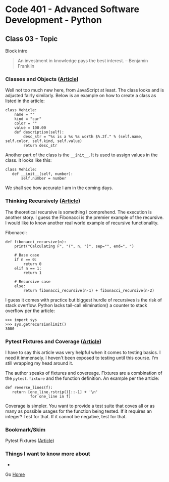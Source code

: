 # Code 401 - Advanced Software Development - Python

## Class 03 - Topic

Block intro

> An investment in knowledge pays the best interest. –  Benjamin Franklin

### Classes and Objects ([Article](https://www.learnpython.org/en/Classes_and_Objects))

Well not too much new here, from JavaScript at least. The class looks and is adjusted fairly similarly.  Below is an example on how to create a class as listed in the article:

```
class Vehicle:
    name = ""
    kind = "car"
    color = ""
    value = 100.00
    def description(self):
        desc_str = "%s is a %s %s worth $%.2f." % (self.name, self.color, self.kind, self.value)
        return desc_str
```

Another part of the class is the ```__init__```. It is used to assign values in the class. it looks like this:

```
class Vehicle:
   def __init__(self, number):
       self.number = number
```

We shall see how accurate I am in the coming days.

### Thinking Recursively ([Article](https://realpython.com/python-thinking-recursively/))

The theoretical recursive is something I comprehend. The execution is another story. I guess the Fibonacci is the premier example of the recursive. I would like to know another real world example of recursive functionality.

Fibonacci:
```
def fibonacci_recursive(n):
    print("Calculating F", "(", n, ")", sep="", end=", ")

    # Base case
    if n == 0:
        return 0
    elif n == 1:
        return 1

    # Recursive case
    else:
        return fibonacci_recursive(n-1) + fibonacci_recursive(n-2)
```

I guess it comes with practice but biggest hurdle of recursives is the risk of stack overflow. Python lacks tail-call elimination() a counter to stack overflow per the article:
```
>>> import sys
>>> sys.getrecursionlimit()
3000
```

### Pytest Fixtures and Coverage ([Article](https://www.linuxjournal.com/content/python-testing-pytest-fixtures-and-coverage))

I have to say this article was very helpful when it comes to testing basics. I need it immensely. I heven't been exposed to testing until this course. I'm still wrapping my head around it. 

The author speaks of fixtures and covereage. Fixtures are a combination of the ```pytest.fixture``` and the function definition.  An example per the article:

```
def reverse_lines(f):
   return [one_line.rstrip()[::-1] + '\n'
           for one_line in f]

```

Coverage is simpler. You want to provide a test suite that coves all or as many as possible usages for the function being tested. If it requires an integer? Test for that. If it cannot be negative, test for that.

### Bookmark/Skim

Pytest Fixtures ([Article](https://docs.pytest.org/en/latest/explanation/fixtures.html))

### Things I want to know more about

* 

Go [Home](index.md)